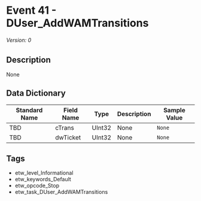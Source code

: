 # Event 41 - DUser_AddWAMTransitions
###### Version: 0

## Description
None

## Data Dictionary
|Standard Name|Field Name|Type|Description|Sample Value|
|---|---|---|---|---|
|TBD|cTrans|UInt32|None|`None`|
|TBD|dwTicket|UInt32|None|`None`|

## Tags
* etw_level_Informational
* etw_keywords_Default
* etw_opcode_Stop
* etw_task_DUser_AddWAMTransitions